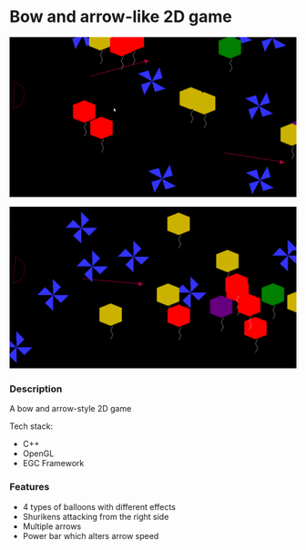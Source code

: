 # Bow and arrow-like 2D game

![](bow-and-arrow-gif.gif)

![](bow-and-arrow-ss.PNG)

### Description

A bow and arrow-style 2D game

Tech stack:
 * C++
 * OpenGL
 * EGC Framework

### Features

* 4 types of balloons with different effects
* Shurikens attacking from the right side
* Multiple arrows
* Power bar which alters arrow speed
